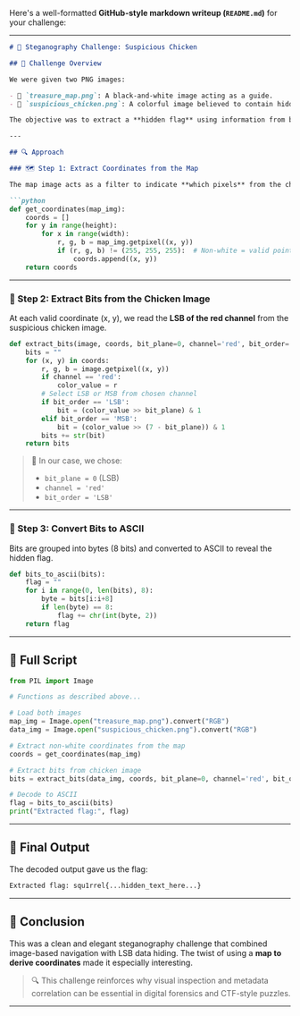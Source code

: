 Here's a well-formatted **GitHub-style markdown writeup (`README.md`)** for your challenge:

---

```markdown
# 🐔 Steganography Challenge: Suspicious Chicken

## 🧩 Challenge Overview

We were given two PNG images:

- 📍 `treasure_map.png`: A black-and-white image acting as a guide.
- 🐔 `suspicious_chicken.png`: A colorful image believed to contain hidden information.

The objective was to extract a **hidden flag** using information from both images. It was clear from the context that this was a **Least Significant Bit (LSB) steganography** challenge.

---

## 🔍 Approach

### 🗺️ Step 1: Extract Coordinates from the Map

The map image acts as a filter to indicate **which pixels** from the chicken image are significant. Any pixel in `treasure_map.png` that is **not white** is treated as a coordinate to be read from the second image.

```python
def get_coordinates(map_img):
    coords = []
    for y in range(height): 
        for x in range(width):
            r, g, b = map_img.getpixel((x, y))
            if (r, g, b) != (255, 255, 255):  # Non-white = valid point
                coords.append((x, y))
    return coords
```

---

### 🎯 Step 2: Extract Bits from the Chicken Image

At each valid coordinate (x, y), we read the **LSB of the red channel** from the suspicious chicken image.

```python
def extract_bits(image, coords, bit_plane=0, channel='red', bit_order='LSB'):
    bits = ""
    for (x, y) in coords:
        r, g, b = image.getpixel((x, y))
        if channel == 'red':
            color_value = r
        # Select LSB or MSB from chosen channel
        if bit_order == 'LSB':
            bit = (color_value >> bit_plane) & 1
        elif bit_order == 'MSB':
            bit = (color_value >> (7 - bit_plane)) & 1
        bits += str(bit)
    return bits
```

> 🔧 In our case, we chose:
> - `bit_plane = 0` (LSB)
> - `channel = 'red'`
> - `bit_order = 'LSB'`

---

### 🧠 Step 3: Convert Bits to ASCII

Bits are grouped into bytes (8 bits) and converted to ASCII to reveal the hidden flag.

```python
def bits_to_ascii(bits):
    flag = ""
    for i in range(0, len(bits), 8):
        byte = bits[i:i+8]
        if len(byte) == 8:
            flag += chr(int(byte, 2))
    return flag
```

---

## 🧪 Full Script

```python
from PIL import Image

# Functions as described above...

# Load both images
map_img = Image.open("treasure_map.png").convert("RGB")
data_img = Image.open("suspicious_chicken.png").convert("RGB")

# Extract non-white coordinates from the map
coords = get_coordinates(map_img)

# Extract bits from chicken image
bits = extract_bits(data_img, coords, bit_plane=0, channel='red', bit_order='LSB')

# Decode to ASCII
flag = bits_to_ascii(bits)
print("Extracted flag:", flag)
```

---

## 🏁 Final Output

The decoded output gave us the flag:

```bash
Extracted flag: squ1rrel{...hidden_text_here...}
```

---

## 📝 Conclusion

This was a clean and elegant steganography challenge that combined image-based navigation with LSB data hiding. The twist of using a **map to derive coordinates** made it especially interesting.

> 🔍 This challenge reinforces why visual inspection and metadata correlation can be essential in digital forensics and CTF-style puzzles.

---
```
